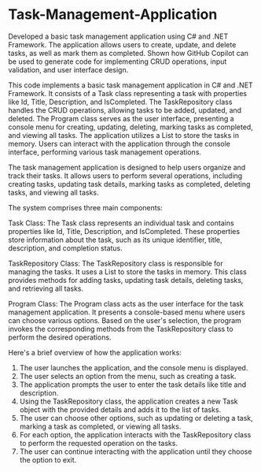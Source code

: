# Task-Management-Application
Developed a basic task management application using C# and .NET Framework. The application allows users to create, update, and delete tasks, as well as mark them as completed. Shown how GitHub Copilot can be used to generate code for implementing CRUD operations, input validation, and user interface design.

This code implements a basic task management application in C# and .NET Framework. It consists of a Task class representing a task with properties like Id, Title, Description, and IsCompleted. The TaskRepository class handles the CRUD operations, allowing tasks to be added, updated, and deleted. The Program class serves as the user interface, presenting a console menu for creating, updating, deleting, marking tasks as completed, and viewing all tasks. The application utilizes a List to store the tasks in memory. Users can interact with the application through the console interface, performing various task management operations.

The task management application is designed to help users organize and track their tasks. It allows users to perform several operations, including creating tasks, updating task details, marking tasks as completed, deleting tasks, and viewing all tasks.

The system comprises three main components:

Task Class: The Task class represents an individual task and contains properties like Id, Title, Description, and IsCompleted. These properties store information about the task, such as its unique identifier, title, description, and completion status.

TaskRepository Class: The TaskRepository class is responsible for managing the tasks. It uses a List<Task> to store the tasks in memory. This class provides methods for adding tasks, updating task details, deleting tasks, and retrieving all tasks.

Program Class: The Program class acts as the user interface for the task management application. It presents a console-based menu where users can choose various options. Based on the user's selection, the program invokes the corresponding methods from the TaskRepository class to perform the desired operations.

Here's a brief overview of how the application works:

1. The user launches the application, and the console menu is displayed.
2. The user selects an option from the menu, such as creating a task.
3. The application prompts the user to enter the task details like title and description.
4. Using the TaskRepository class, the application creates a new Task object with the provided details and adds it to the list of tasks.
5. The user can choose other options, such as updating or deleting a task, marking a task as completed, or viewing all tasks.
6. For each option, the application interacts with the TaskRepository class to perform the requested operation on the tasks.
7. The user can continue interacting with the application until they choose the option to exit.
